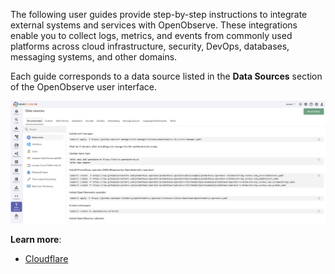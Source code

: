 The following user guides provide step-by-step instructions to integrate external systems and services with OpenObserve. These integrations enable you to collect logs, metrics, and events from commonly used platforms across cloud infrastructure, security, DevOps, databases, messaging systems, and other domains.

Each guide corresponds to a data source listed in the **Data Sources** section of the OpenObserve user interface.

![Data Sources](../../images/data-sources.png)

**Learn more**:

- [Cloudflare](cloudflare.md)
